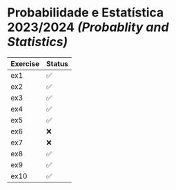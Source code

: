# Probabilidade e Estatística 2023/2024 _(Probablity and Statistics)_

| Exercise | Status |
|---|---|
| ex1 | :white_check_mark: |
| ex2 | :white_check_mark: |
| ex3 | :white_check_mark: |
| ex4 | :white_check_mark: |
| ex5 | :white_check_mark: |
| ex6 | :x: |
| ex7 | :x: |
| ex8 | :white_check_mark: |
| ex9 | :white_check_mark: |
| ex10 | :white_check_mark: |
